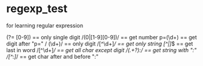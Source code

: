 # regexp_test
for learning regular expression

(?= [0-9]) 		      == only single digit
/(0|[1-9][0-9])/  	== get number
p=(\d+) 		        == get digit after "p="
/ (\d+)/  		      == only digit
/[^\d+]*/ 		      == get only string
[^|]*$  		        == get last in word
/[^\d+]*/ 		      == get all char except digit
/(.+?):/  		      == get string with ":"
/[^:]*/ 		        == get char after and before ":"
